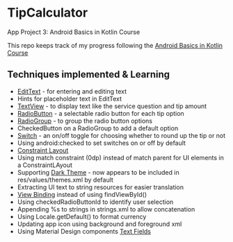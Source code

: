 # TipCalculator

App Project 3: Android Basics in Kotlin Course

This repo keeps track of my progress following the [Android Basics in Kotlin Course](https://developer.android.com/courses/android-basics-kotlin/course)

## Techniques implemented & Learning

- [EditText](https://developer.android.com/reference/kotlin/android/widget/EditText) - for entering and editing text
- Hints for placeholder text in EditText
- [TextView](https://developer.android.com/reference/kotlin/android/widget/TextView) - to display text like the service question and tip amount
- [RadioButton](https://developer.android.com/guide/topics/ui/controls/radiobutton#kotlin) - a selectable radio button for each tip option
- [RadioGroup](https://developer.android.com/reference/android/widget/RadioGroup) - to group the radio button options
- CheckedButton on a RadioGroup to add a default option
- [Switch](https://developer.android.com/reference/kotlin/android/widget/Switch) - an on/off toggle for choosing whether to round up the tip or not
- Using android:checked to set switches on or off by default
- [Constraint Layout](https://developer.android.com/training/constraint-layout)
- Using match constraint (0dp) instead of match parent for UI elements in a ConstraintLAyout
- Supporting [Dark Theme](https://developer.android.com/guide/topics/ui/look-and-feel/darktheme) - now appears to be included in res/values/themes.xml by default
- Extracting UI text to string resources for easier translation
- [View Binding](https://developer.android.com/topic/libraries/view-binding) instead of using findViewById()
- Using checkedRadioButtonId to identify user selection
- Appending %s to strings in strings.xml to allow concatenation
- Using Locale.getDefault() to format currency
- Updating app icon using background and foreground xml
- Using Material Design components [Text Fields](https://material.io/components/text-fields/android)

<!--
<img align="right" src="https://github.com/emwalks/TipCalculator/blob/main/app/src/main/res/drawable/app_preview_light.png" alt="appPreviewLight" width="300"/>
-->

